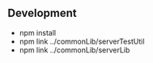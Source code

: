 ## Development

* npm install
* npm link ../commonLib/serverTestUtil
* npm link ../commonLib/serverLib